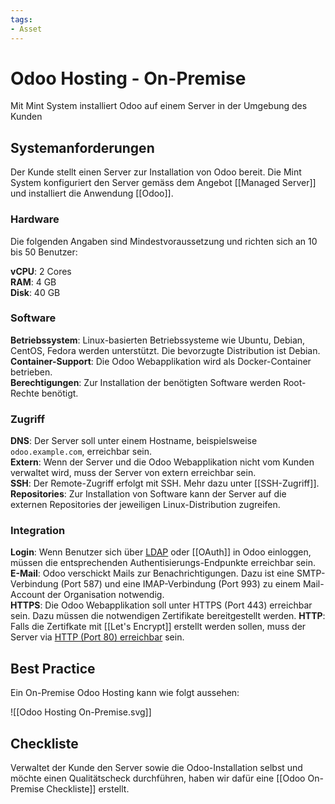 ```yaml
---
tags:
- Asset
---
```

# Odoo Hosting - On-Premise

Mit Mint System installiert Odoo auf einem Server in der Umgebung des Kunden

## Systemanforderungen
Der Kunde stellt einen Server zur Installation von Odoo bereit. Die Mint System konfiguriert den Server gemäss dem Angebot [[Managed Server]] und installiert die Anwendung [[Odoo]].

### Hardware

Die folgenden Angaben sind Mindestvoraussetzung und richten sich an 10 bis 50 Benutzer:

**vCPU**: 2 Cores  
**RAM**: 4 GB  
**Disk**: 40 GB  

### Software

**Betriebssystem**: Linux-basierten Betriebssysteme wie Ubuntu, Debian, CentOS, Fedora werden unterstützt. Die bevorzugte Distribution ist Debian.
**Container-Support**: Die Odoo Webapplikation wird als Docker-Container betrieben.   
**Berechtigungen**: Zur Installation der benötigten Software werden Root-Rechte benötigt.  

### Zugriff

**DNS**: Der Server soll unter einem Hostname, beispielsweise `odoo.example.com`, erreichbar sein.\
**Extern**: Wenn der Server und die Odoo Webapplikation nicht vom Kunden verwaltet wird, muss der Server von extern erreichbar sein.\
**SSH**: Der Remote-Zugriff erfolgt mit SSH. Mehr dazu unter [[SSH-Zugriff]].\
**Repositories**: Zur Installation von Software kann der Server auf die externen Repositories der jeweiligen Linux-Distribution zugreifen.  

### Integration

**Login**: Wenn Benutzer sich über [LDAP](https://www.odoo.com/documentation/user/14.0/general/auth/ldap.html) oder [[OAuth]] in Odoo einloggen, müssen die entsprechenden Authentisierungs-Endpunkte erreichbar sein.  
**E-Mail**: Odoo verschickt Mails zur Benachrichtigungen. Dazu ist eine SMTP-Verbindung (Port 587) und eine IMAP-Verbindung (Port 993) zu einem Mail-Account der Organisation notwendig.  
**HTTPS**: Die Odoo Webapplikation soll unter HTTPS (Port 443) erreichbar sein. Dazu müssen die notwendigen Zertifikate bereitgestellt werden.
**HTTP**: Falls die Zertifkate mit [[Let's Encrypt]] erstellt werden sollen, muss der Server via [HTTP (Port 80) erreichbar](https://letsencrypt.org/docs/allow-port-80/) sein.

## Best Practice

Ein On-Premise Odoo Hosting kann wie folgt aussehen:

![[Odoo Hosting On-Premise.svg]]

## Checkliste

Verwaltet der Kunde den Server sowie die Odoo-Installation selbst und möchte einen Qualitätscheck durchführen, haben wir dafür eine [[Odoo On-Premise Checkliste]] erstellt.